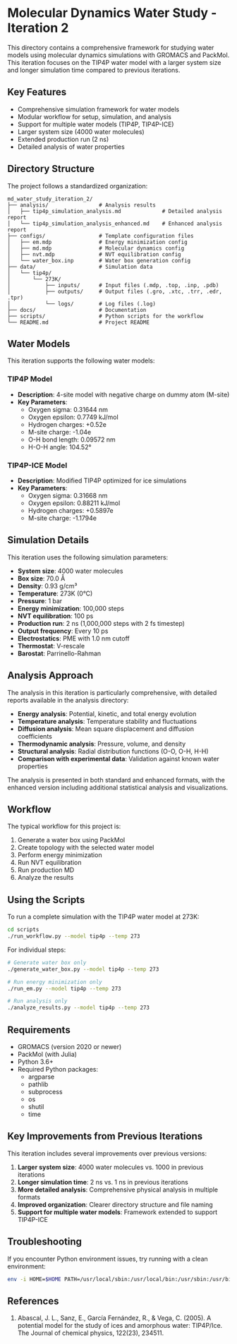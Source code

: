 # Molecular Dynamics Water Study - Iteration 2

This directory contains a comprehensive framework for studying water models using molecular dynamics simulations with GROMACS and PackMol. This iteration focuses on the TIP4P water model with a larger system size and longer simulation time compared to previous iterations.

## Key Features

- Comprehensive simulation framework for water models
- Modular workflow for setup, simulation, and analysis
- Support for multiple water models (TIP4P, TIP4P-ICE)
- Larger system size (4000 water molecules)
- Extended production run (2 ns)
- Detailed analysis of water properties

## Directory Structure

The project follows a standardized organization:

```
md_water_study_iteration_2/
├── analysis/                # Analysis results
│   ├── tip4p_simulation_analysis.md             # Detailed analysis report
│   └── tip4p_simulation_analysis_enhanced.md    # Enhanced analysis report
├── configs/                 # Template configuration files
│   ├── em.mdp               # Energy minimization config
│   ├── md.mdp               # Molecular dynamics config
│   ├── nvt.mdp              # NVT equilibration config
│   └── water_box.inp        # Water box generation config
├── data/                    # Simulation data
│   └── tip4p/
│       └── 273K/
│           ├── inputs/      # Input files (.mdp, .top, .inp, .pdb)
│           ├── outputs/     # Output files (.gro, .xtc, .trr, .edr, .tpr)
│           └── logs/        # Log files (.log)
├── docs/                    # Documentation
├── scripts/                 # Python scripts for the workflow
└── README.md                # Project README
```

## Water Models

This iteration supports the following water models:

### TIP4P Model
- **Description**: 4-site model with negative charge on dummy atom (M-site)
- **Key Parameters**:
  - Oxygen sigma: 0.31644 nm
  - Oxygen epsilon: 0.7749 kJ/mol
  - Hydrogen charges: +0.52e
  - M-site charge: -1.04e
  - O-H bond length: 0.09572 nm
  - H-O-H angle: 104.52°

### TIP4P-ICE Model
- **Description**: Modified TIP4P optimized for ice simulations
- **Key Parameters**:
  - Oxygen sigma: 0.31668 nm
  - Oxygen epsilon: 0.88211 kJ/mol
  - Hydrogen charges: +0.5897e
  - M-site charge: -1.1794e

## Simulation Details

This iteration uses the following simulation parameters:

- **System size**: 4000 water molecules
- **Box size**: 70.0 Å
- **Density**: 0.93 g/cm³
- **Temperature**: 273K (0°C)
- **Pressure**: 1 bar
- **Energy minimization**: 100,000 steps
- **NVT equilibration**: 100 ps
- **Production run**: 2 ns (1,000,000 steps with 2 fs timestep)
- **Output frequency**: Every 10 ps
- **Electrostatics**: PME with 1.0 nm cutoff
- **Thermostat**: V-rescale
- **Barostat**: Parrinello-Rahman

## Analysis Approach

The analysis in this iteration is particularly comprehensive, with detailed reports available in the analysis directory:

- **Energy analysis**: Potential, kinetic, and total energy evolution
- **Temperature analysis**: Temperature stability and fluctuations
- **Diffusion analysis**: Mean square displacement and diffusion coefficients
- **Thermodynamic analysis**: Pressure, volume, and density
- **Structural analysis**: Radial distribution functions (O-O, O-H, H-H)
- **Comparison with experimental data**: Validation against known water properties

The analysis is presented in both standard and enhanced formats, with the enhanced version including additional statistical analysis and visualizations.

## Workflow

The typical workflow for this project is:

1. Generate a water box using PackMol
2. Create topology with the selected water model
3. Perform energy minimization
4. Run NVT equilibration
5. Run production MD
6. Analyze the results

## Using the Scripts

To run a complete simulation with the TIP4P water model at 273K:

```bash
cd scripts
./run_workflow.py --model tip4p --temp 273
```

For individual steps:

```bash
# Generate water box only
./generate_water_box.py --model tip4p --temp 273

# Run energy minimization only
./run_em.py --model tip4p --temp 273

# Run analysis only
./analyze_results.py --model tip4p --temp 273
```

## Requirements

- GROMACS (version 2020 or newer)
- PackMol (with Julia)
- Python 3.6+
- Required Python packages:
  - argparse
  - pathlib
  - subprocess
  - os
  - shutil
  - time

## Key Improvements from Previous Iterations

This iteration includes several improvements over previous versions:

1. **Larger system size**: 4000 water molecules vs. 1000 in previous iterations
2. **Longer simulation time**: 2 ns vs. 1 ns in previous iterations
3. **More detailed analysis**: Comprehensive physical analysis in multiple formats
4. **Improved organization**: Clearer directory structure and file naming
5. **Support for multiple water models**: Framework extended to support TIP4P-ICE

## Troubleshooting

If you encounter Python environment issues, try running with a clean environment:

```bash
env -i HOME=$HOME PATH=/usr/local/sbin:/usr/local/bin:/usr/sbin:/usr/bin:/sbin:/bin:/path/to/julia/bin:/path/to/gromacs/bin python3 scripts/run_workflow.py --model tip4p --temp 273
```

## References

1. Abascal, J. L., Sanz, E., García Fernández, R., & Vega, C. (2005). A potential model for the study of ices and amorphous water: TIP4P/Ice. The Journal of chemical physics, 122(23), 234511.

